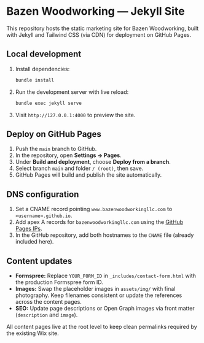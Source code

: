 # Bazen Woodworking — Jekyll Site

This repository hosts the static marketing site for Bazen Woodworking, built with Jekyll and Tailwind CSS (via CDN) for deployment on GitHub Pages.

## Local development

1. Install dependencies:
   ```bash
   bundle install
   ```
2. Run the development server with live reload:
   ```bash
   bundle exec jekyll serve
   ```
3. Visit `http://127.0.0.1:4000` to preview the site.

## Deploy on GitHub Pages

1. Push the `main` branch to GitHub.
2. In the repository, open **Settings → Pages**.
3. Under **Build and deployment**, choose **Deploy from a branch**.
4. Select branch `main` and folder `/ (root)`, then save.
5. GitHub Pages will build and publish the site automatically.

## DNS configuration

1. Set a CNAME record pointing `www.bazenwoodworkingllc.com` to `<username>.github.io`.
2. Add apex A records for `bazenwoodworkingllc.com` using the [GitHub Pages IPs](https://docs.github.com/en/pages/configuring-a-custom-domain-for-your-github-pages-site/about-custom-domains-and-github-pages#configuring-an-apex-domain).
3. In the GitHub repository, add both hostnames to the `CNAME` file (already included here).

## Content updates

- **Formspree:** Replace `YOUR_FORM_ID` in `_includes/contact-form.html` with the production Formspree form ID.
- **Images:** Swap the placeholder images in `assets/img/` with final photography. Keep filenames consistent or update the references across the content pages.
- **SEO:** Update page descriptions or Open Graph images via front matter (`description` and `image`).

All content pages live at the root level to keep clean permalinks required by the existing Wix site.
